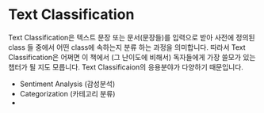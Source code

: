 # Text Classification

Text Classification은 텍스트 문장 또는 문서(문장들)를 입력으로 받아 사전에 정의된 class 들 중에서 어떤 class에 속하는지 분류 하는 과정을 의미합니다. 따라서 Text Classification은 어쩌면 이 책에서 (그 난이도에 비해서) 독자들에게 가장 쓸모가 있는 챕터가 될 지도 모릅니다. Text Classificaion의 응용분야가 다양하기 때문입니다.

- Sentiment Analysis (감성분석)
- Categorization (카테고리 분류)
- 